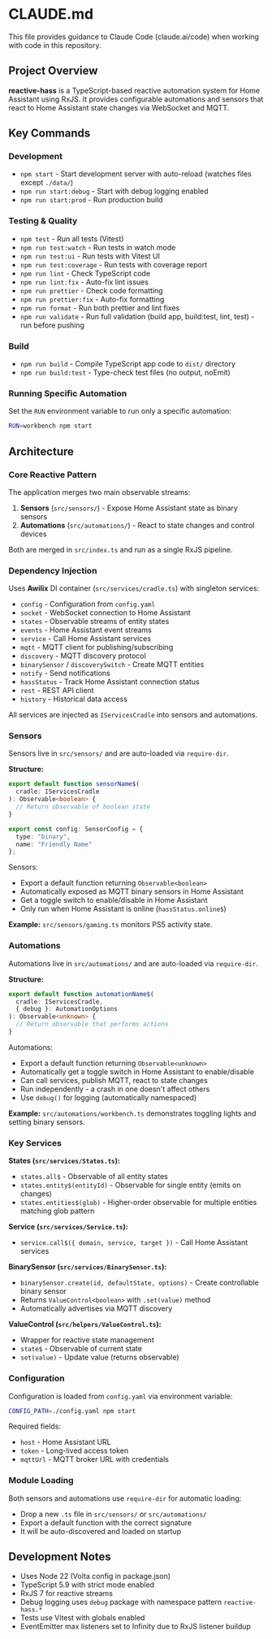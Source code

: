 # CLAUDE.md

This file provides guidance to Claude Code (claude.ai/code) when working with code in this repository.

## Project Overview

**reactive-hass** is a TypeScript-based reactive automation system for Home Assistant using RxJS. It provides configurable automations and sensors that react to Home Assistant state changes via WebSocket and MQTT.

## Key Commands

### Development
- `npm start` - Start development server with auto-reload (watches files except `./data/`)
- `npm run start:debug` - Start with debug logging enabled
- `npm run start:prod` - Run production build

### Testing & Quality
- `npm test` - Run all tests (Vitest)
- `npm run test:watch` - Run tests in watch mode
- `npm run test:ui` - Run tests with Vitest UI
- `npm run test:coverage` - Run tests with coverage report
- `npm run lint` - Check TypeScript code
- `npm run lint:fix` - Auto-fix lint issues
- `npm run prettier` - Check code formatting
- `npm run prettier:fix` - Auto-fix formatting
- `npm run format` - Run both prettier and lint fixes
- `npm run validate` - Run full validation (build app, build:test, lint, test) - run before pushing

### Build
- `npm run build` - Compile TypeScript app code to `dist/` directory
- `npm run build:test` - Type-check test files (no output, noEmit)

### Running Specific Automation
Set the `RUN` environment variable to run only a specific automation:
```bash
RUN=workbench npm start
```

## Architecture

### Core Reactive Pattern

The application merges two main observable streams:
1. **Sensors** (`src/sensors/`) - Expose Home Assistant state as binary sensors
2. **Automations** (`src/automations/`) - React to state changes and control devices

Both are merged in `src/index.ts` and run as a single RxJS pipeline.

### Dependency Injection

Uses **Awilix** DI container (`src/services/cradle.ts`) with singleton services:
- `config` - Configuration from `config.yaml`
- `socket` - WebSocket connection to Home Assistant
- `states` - Observable streams of entity states
- `events` - Home Assistant event streams
- `service` - Call Home Assistant services
- `mqtt` - MQTT client for publishing/subscribing
- `discovery` - MQTT discovery protocol
- `binarySensor` / `discoverySwitch` - Create MQTT entities
- `notify` - Send notifications
- `hassStatus` - Track Home Assistant connection status
- `rest` - REST API client
- `history` - Historical data access

All services are injected as `IServicesCradle` into sensors and automations.

### Sensors

Sensors live in `src/sensors/` and are auto-loaded via `require-dir`.

**Structure:**
```typescript
export default function sensorName$(
  cradle: IServicesCradle
): Observable<boolean> {
  // Return observable of boolean state
}

export const config: SensorConfig = {
  type: "binary",
  name: "Friendly Name"
};
```

Sensors:
- Export a default function returning `Observable<boolean>`
- Automatically exposed as MQTT binary sensors in Home Assistant
- Get a toggle switch to enable/disable in Home Assistant
- Only run when Home Assistant is online (`hassStatus.online$`)

**Example:** `src/sensors/gaming.ts` monitors PS5 activity state.

### Automations

Automations live in `src/automations/` and are auto-loaded via `require-dir`.

**Structure:**
```typescript
export default function automationName$(
  cradle: IServicesCradle,
  { debug }: AutomationOptions
): Observable<unknown> {
  // Return observable that performs actions
}
```

Automations:
- Export a default function returning `Observable<unknown>`
- Automatically get a toggle switch in Home Assistant to enable/disable
- Can call services, publish MQTT, react to state changes
- Run independently - a crash in one doesn't affect others
- Use `debug()` for logging (automatically namespaced)

**Example:** `src/automations/workbench.ts` demonstrates toggling lights and setting binary sensors.

### Key Services

**States (`src/services/States.ts`):**
- `states.all$` - Observable of all entity states
- `states.entity$(entityId)` - Observable for single entity (emits on changes)
- `states.entities$(glob)` - Higher-order observable for multiple entities matching glob pattern

**Service (`src/services/Service.ts`):**
- `service.call$({ domain, service, target })` - Call Home Assistant services

**BinarySensor (`src/services/BinarySensor.ts`):**
- `binarySensor.create(id, defaultState, options)` - Create controllable binary sensor
- Returns `ValueControl<boolean>` with `.set(value)` method
- Automatically advertises via MQTT discovery

**ValueControl (`src/helpers/ValueControl.ts`):**
- Wrapper for reactive state management
- `state$` - Observable of current state
- `set(value)` - Update value (returns observable)

### Configuration

Configuration is loaded from `config.yaml` via environment variable:
```bash
CONFIG_PATH=./config.yaml npm start
```

Required fields:
- `host` - Home Assistant URL
- `token` - Long-lived access token
- `mqttUrl` - MQTT broker URL with credentials

### Module Loading

Both sensors and automations use `require-dir` for automatic loading:
- Drop a new `.ts` file in `src/sensors/` or `src/automations/`
- Export a default function with the correct signature
- It will be auto-discovered and loaded on startup

## Development Notes

- Uses Node 22 (Volta config in package.json)
- TypeScript 5.9 with strict mode enabled
- RxJS 7 for reactive streams
- Debug logging uses `debug` package with namespace pattern `reactive-hass.*`
- Tests use Vitest with globals enabled
- EventEmitter max listeners set to Infinity due to RxJS listener buildup